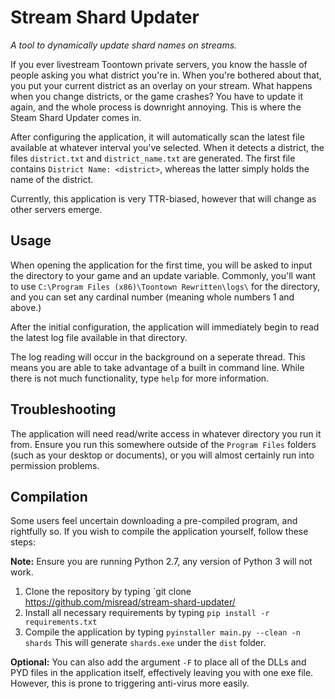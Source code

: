 # Stream Shard Updater
*A tool to dynamically update shard names on streams.*

If you ever livestream Toontown private servers, you know the hassle of people asking you what district you're in. When you're bothered about that, you put your current district as an overlay on your stream. What happens when you change districts, or the game crashes? You have to update it again, and the whole process is downright annoying. This is where the Steam Shard Updater comes in.

After configuring the application, it will automatically scan the latest file available at whatever interval you've selected. When it detects a district, the files `district.txt` and `district_name.txt` are generated. The first file contains `District Name: <district>`, whereas the latter simply holds the name of the district.

Currently, this application is very TTR-biased, however that will change as other servers emerge.

## Usage

When opening the application for the first time, you will be asked to input the directory to your game and an update variable.
Commonly, you'll want to use `C:\Program Files (x86)\Toontown Rewritten\logs\` for the directory, and you can set any cardinal number (meaning whole numbers 1 and above.)

After the initial configuration, the application will immediately begin to read the latest log file available in that directory.

The log reading will occur in the background on a seperate thread. This means you are able to take advantage of a built in command line. While there is not much functionality, type `help` for more information.

## Troubleshooting

The application will need read/write access in whatever directory you run it from. Ensure you run this somewhere outside of the `Program Files` folders (such as your desktop or documents), or you will almost certainly run into permission problems.

## Compilation

Some users feel uncertain downloading a pre-compiled program, and rightfully so. If you wish to compile the application yourself, follow these steps:

**Note:** Ensure you are running Python 2.7, any version of Python 3 will not work.

1. Clone the repository by typing `git clone https://github.com/misread/stream-shard-updater/
2. Install all necessary requirements by typing `pip install -r requirements.txt`
3. Compile the application by typing `pyinstaller main.py --clean -n shards` This will generate `shards.exe` under the `dist` folder.

**Optional:** You can also add the argument `-F` to place all of the DLLs and PYD files in the application itself, effectively leaving you with one exe file. However, this is prone to triggering anti-virus more easily.
